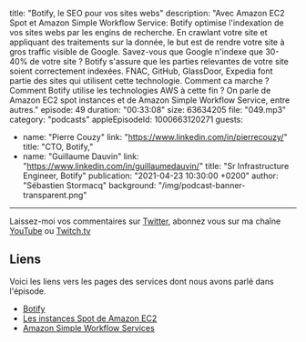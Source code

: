 title: "Botify, le SEO pour vos sites webs"
description: "Avec Amazon EC2 Spot et Amazon Simple Workflow Service: Botify optimise l'indexation de vos sites webs par les engins de recherche. En crawlant votre site et appliquant des traitements sur la donnée, le but est de rendre votre site à gros traffic visible de Google.  Savez-vous que Google n'indexe que 30-40% de votre site ? Botify s'assure que les parties relevantes de votre site soient correctement indexées.  FNAC, GitHub, GlassDoor, Expedia font partie des sites qui utilisent cette technologie. Comment ca marche ? Comment Botify utilise les technologies AWS à cette fin ? On parle de Amazon EC2 spot instances et de Amazon Simple Workflow Service, entre autres."
episode: 49
duration: "00:33:08"
size: 63634205
file: "049.mp3"
category: "podcasts"
appleEpisodeId: 1000663120271
guests:
  - name: "Pierre Couzy"
    link: "https://www.linkedin.com/in/pierrecouzy/"
    title: "CTO, Botify,"
  - name: "Guillaume Dauvin"
    link: "https://www.linkedin.com/in/guillaumedauvin/"
    title: "Sr Infrastructure Engineer, Botify"
publication: "2021-04-23 10:30:00 +0200"
author: "Sébastien Stormacq"
background: "/img/podcast-banner-transparent.png"
---

Laissez-moi vos commentaires sur [Twitter](https://twitter.com/sebsto), abonnez vous sur ma chaîne [YouTube](https://www.youtube.com/sebsto) ou [Twitch.tv](https://www.twitch.tv/sebAWS)

## Liens

Voici les liens vers les pages des services dont nous avons parlé dans l'épisode.

- [Botify](https://www.botify.com/)
- [Les instances Spot de Amazon EC2](https://aws.amazon.com/fr/ec2/spot)
- [Amazon Simple Workflow Services](https://aws.amazon.com/fr/swf/?nc1=h_ls)
